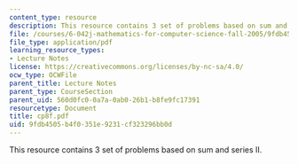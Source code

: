 ```yaml
---
content_type: resource
description: This resource contains 3 set of problems based on sum and series II.
file: /courses/6-042j-mathematics-for-computer-science-fall-2005/9fdb4505b4f0351e9231cf323296bb0d_cp8f.pdf
file_type: application/pdf
learning_resource_types:
- Lecture Notes
license: https://creativecommons.org/licenses/by-nc-sa/4.0/
ocw_type: OCWFile
parent_title: Lecture Notes
parent_type: CourseSection
parent_uid: 560d0fc0-0a7a-0ab0-26b1-b8fe9fc17391
resourcetype: Document
title: cp8f.pdf
uid: 9fdb4505-b4f0-351e-9231-cf323296bb0d
---
```

This resource contains 3 set of problems based on sum and series II.